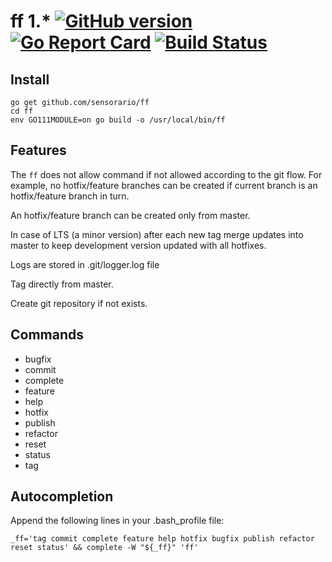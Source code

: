 # ff 1.* [![GitHub version](https://badge.fury.io/gh/sensorario%2Fff.svg)](https://github.com/sensorario/ff/releases) [![Go Report Card](https://goreportcard.com/badge/github.com/sensorario/ff)](https://goreportcard.com/report/github.com/sensorario/ff) [![Build Status](https://travis-ci.org/sensorario/ff.svg?branch=master)](https://travis-ci.org/sensorario/ff)

## Install

    go get github.com/sensorario/ff
    cd ff
    env GO111MODULE=on go build -o /usr/local/bin/ff

## Features

The `ff` does not allow command if not allowed according to the git flow. For example, no hotfix/feature branches can be created if current branch is an hotfix/feature branch in turn.

An hotfix/feature branch can be created only from master.

In case of LTS (a minor version) after each new tag merge updates into master to keep development version updated with all hotfixes.

Logs are stored in .git/logger.log file

Tag directly from master.

Create git repository if not exists.

## Commands

 - bugfix
 - commit
 - complete
 - feature
 - help
 - hotfix
 - publish
 - refactor
 - reset
 - status
 - tag

## Autocompletion

Append the following lines in your .bash_profile file:

    _ff='tag commit complete feature help hotfix bugfix publish refactor reset status' && complete -W "${_ff}" 'ff'
